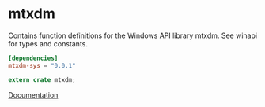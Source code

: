 # mtxdm #
Contains function definitions for the Windows API library mtxdm. See winapi for types and constants.

```toml
[dependencies]
mtxdm-sys = "0.0.1"
```

```rust
extern crate mtxdm;
```

[Documentation](https://retep998.github.io/doc/mtxdm/)
